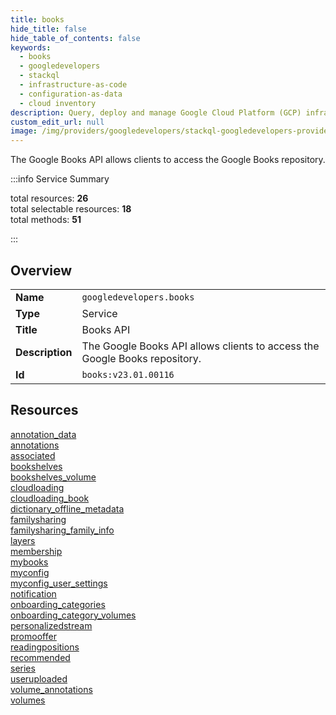 ```yaml
---
title: books
hide_title: false
hide_table_of_contents: false
keywords:
  - books
  - googledevelopers
  - stackql
  - infrastructure-as-code
  - configuration-as-data
  - cloud inventory
description: Query, deploy and manage Google Cloud Platform (GCP) infrastructure and resources using SQL
custom_edit_url: null
image: /img/providers/googledevelopers/stackql-googledevelopers-provider-featured-image.png
---
```

The Google Books API allows clients to access the Google Books repository.  
    
:::info Service Summary

<div class="row">
<div class="providerDocColumn">
<span>total resources:&nbsp;<b>26</b></span><br />
<span>total selectable resources:&nbsp;<b>18</b></span><br />
<span>total methods:&nbsp;<b>51</b></span><br />
</div>
</div>

:::

## Overview
<table><tbody>
<tr><td><b>Name</b></td><td><code>googledevelopers.books</code></td></tr>
<tr><td><b>Type</b></td><td>Service</td></tr>
<tr><td><b>Title</b></td><td>Books API</td></tr>
<tr><td><b>Description</b></td><td>The Google Books API allows clients to access the Google Books repository.</td></tr>
<tr><td><b>Id</b></td><td><code>books:v23.01.00116</code></td></tr>
</tbody></table>

## Resources
<div class="row">
<div class="providerDocColumn">
<a href="/providers/googledevelopers/books/annotation_data/">annotation_data</a><br />
<a href="/providers/googledevelopers/books/annotations/">annotations</a><br />
<a href="/providers/googledevelopers/books/associated/">associated</a><br />
<a href="/providers/googledevelopers/books/bookshelves/">bookshelves</a><br />
<a href="/providers/googledevelopers/books/bookshelves_volume/">bookshelves_volume</a><br />
<a href="/providers/googledevelopers/books/cloudloading/">cloudloading</a><br />
<a href="/providers/googledevelopers/books/cloudloading_book/">cloudloading_book</a><br />
<a href="/providers/googledevelopers/books/dictionary_offline_metadata/">dictionary_offline_metadata</a><br />
<a href="/providers/googledevelopers/books/familysharing/">familysharing</a><br />
<a href="/providers/googledevelopers/books/familysharing_family_info/">familysharing_family_info</a><br />
<a href="/providers/googledevelopers/books/layers/">layers</a><br />
<a href="/providers/googledevelopers/books/membership/">membership</a><br />
<a href="/providers/googledevelopers/books/mybooks/">mybooks</a><br />
</div>
<div class="providerDocColumn">
<a href="/providers/googledevelopers/books/myconfig/">myconfig</a><br />
<a href="/providers/googledevelopers/books/myconfig_user_settings/">myconfig_user_settings</a><br />
<a href="/providers/googledevelopers/books/notification/">notification</a><br />
<a href="/providers/googledevelopers/books/onboarding_categories/">onboarding_categories</a><br />
<a href="/providers/googledevelopers/books/onboarding_category_volumes/">onboarding_category_volumes</a><br />
<a href="/providers/googledevelopers/books/personalizedstream/">personalizedstream</a><br />
<a href="/providers/googledevelopers/books/promooffer/">promooffer</a><br />
<a href="/providers/googledevelopers/books/readingpositions/">readingpositions</a><br />
<a href="/providers/googledevelopers/books/recommended/">recommended</a><br />
<a href="/providers/googledevelopers/books/series/">series</a><br />
<a href="/providers/googledevelopers/books/useruploaded/">useruploaded</a><br />
<a href="/providers/googledevelopers/books/volume_annotations/">volume_annotations</a><br />
<a href="/providers/googledevelopers/books/volumes/">volumes</a><br />
</div>
</div>

